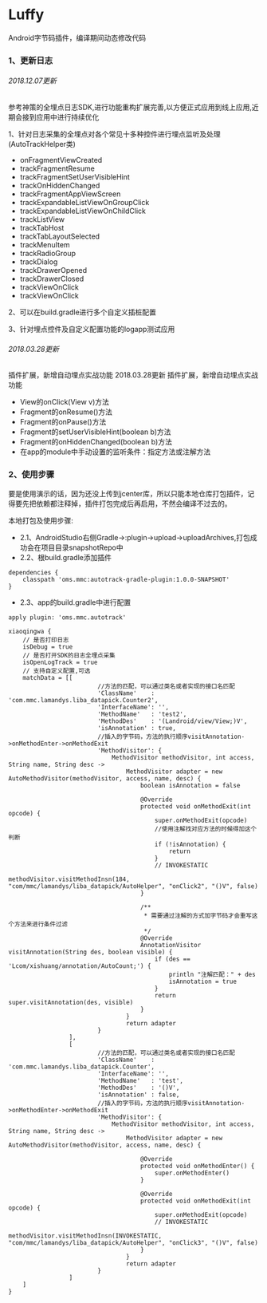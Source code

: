 # Luffy
Android字节码插件，编译期间动态修改代码


### 1、更新日志

###### 2018.12.07更新
参考神策的全埋点日志SDK,进行功能重构扩展完善,以方便正式应用到线上应用,近期会接到应用中进行持续优化

1、针对日志采集的全埋点对各个常见十多种控件进行埋点监听及处理(AutoTrackHelper类)
- onFragmentViewCreated
- trackFragmentResume
- trackFragmentSetUserVisibleHint
- trackOnHiddenChanged
- trackFragmentAppViewScreen
- trackExpandableListViewOnGroupClick
- trackExpandableListViewOnChildClick
- trackListView
- trackTabHost
- trackTabLayoutSelected
- trackMenuItem
- trackRadioGroup
- trackDialog
- trackDrawerOpened
- trackDrawerClosed
- trackViewOnClick
- trackViewOnClick

2、可以在build.gradle进行多个自定义插桩配置

3、针对埋点控件及自定义配置功能的logapp测试应用


###### 2018.03.28更新
插件扩展，新增自动埋点实战功能
2018.03.28更新 插件扩展，新增自动埋点实战功能
- View的onClick(View v)方法
- Fragment的onResume()方法
- Fragment的onPause()方法
- Fragment的setUserVisibleHint(boolean b)方法
- Fragment的onHiddenChanged(boolean b)方法
- 在app的module中手动设置的监听条件：指定方法或注解方法

### 2、使用步骤

要是使用演示的话，因为还没上传到jcenter库，所以只能本地仓库打包插件，记得要先把依赖都注释掉，插件打包完成后再启用，不然会编译不过去的。

本地打包及使用步骤:
- 2.1、AndroidStudio右侧Gradle->:plugin->upload->uploadArchives,打包成功会在项目目录snapshotRepo中
- 2.2、根build.gradle添加插件
 ```
 dependencies {
     classpath 'oms.mmc:autotrack-gradle-plugin:1.0.0-SNAPSHOT'
 }
 ```
- 2.3、app的build.gradle中进行配置

 ```
 apply plugin: 'oms.mmc.autotrack'

 xiaoqingwa {
     // 是否打印日志
     isDebug = true
     // 是否打开SDK的日志全埋点采集
     isOpenLogTrack = true
     // 支持自定义配置,可选
     matchData = [[
                          //方法的匹配，可以通过类名或者实现的接口名匹配
                          'ClassName'    : 'com.mmc.lamandys.liba_datapick.Counter2',
                          'InterfaceName': '',
                          'MethodName'   : 'test2',
                          'MethodDes'    : '(Landroid/view/View;)V',
                          'isAnnotation' : true,
                          //插入的字节码，方法的执行顺序visitAnnotation->onMethodEnter->onMethodExit
                          'MethodVisitor': {
                              MethodVisitor methodVisitor, int access, String name, String desc ->
                                  MethodVisitor adapter = new AutoMethodVisitor(methodVisitor, access, name, desc) {
                                      boolean isAnnotation = false

                                      @Override
                                      protected void onMethodExit(int opcode) {
                                          super.onMethodExit(opcode)
                                          //使用注解找对应方法的时候得加这个判断
                                          if (!isAnnotation) {
                                              return
                                          }
                                          // INVOKESTATIC
                                          methodVisitor.visitMethodInsn(184, "com/mmc/lamandys/liba_datapick/AutoHelper", "onClick2", "()V", false)
                                      }

                                      /**
                                       * 需要通过注解的方式加字节码才会重写这个方法来进行条件过滤
                                       */
                                      @Override
                                      AnnotationVisitor visitAnnotation(String des, boolean visible) {
                                          if (des == 'Lcom/xishuang/annotation/AutoCount;') {
                                              println "注解匹配：" + des
                                              isAnnotation = true
                                          }
                                          return super.visitAnnotation(des, visible)
                                      }
                                  }
                                  return adapter
                          }
                  ],
                  [
                          //方法的匹配，可以通过类名或者实现的接口名匹配
                          'ClassName'    : 'com.mmc.lamandys.liba_datapick.Counter',
                          'InterfaceName': '',
                          'MethodName'   : 'test',
                          'MethodDes'    : '()V',
                          'isAnnotation' : false,
                          //插入的字节码，方法的执行顺序visitAnnotation->onMethodEnter->onMethodExit
                          'MethodVisitor': {
                              MethodVisitor methodVisitor, int access, String name, String desc ->
                                  MethodVisitor adapter = new AutoMethodVisitor(methodVisitor, access, name, desc) {

                                      @Override
                                      protected void onMethodEnter() {
                                          super.onMethodEnter()
                                      }

                                      @Override
                                      protected void onMethodExit(int opcode) {
                                          super.onMethodExit(opcode)
                                          // INVOKESTATIC
                                          methodVisitor.visitMethodInsn(INVOKESTATIC, "com/mmc/lamandys/liba_datapick/AutoHelper", "onClick3", "()V", false)
                                      }
                                  }
                                  return adapter
                          }
                  ]
     ]
 }
 ```


